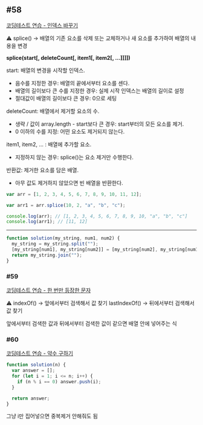 ## #58

[코딩테스트 연습 - 인덱스 바꾸기](https://school.programmers.co.kr/learn/courses/30/lessons/120895)

<aside>
⚠️ splice() → 배열의 기존 요소를 삭제 또는 교체하거나 새 요소를 추가하여 배열의 내용을 변경

</aside>

**splice(start[, deleteCount[, item1[, item2[, ...]]]])**

start: 배열의 변경을 시작할 인덱스.

- 음수를 지정한 경우: 배열의 끝에서부터 요소를 센다.
- 배열의 길이보다 큰 수를 지정한 경우: 실제 시작 인덱스는 배열의 길이로 설정
- 절대값이 배열의 길이보다 큰 경우: 0으로 세팅

deleteCount: 배열에서 제거할 요소의 수.

- 생략 / 값이 array.length - start보다 큰 경우: start부터의 모든 요소를 제거.
- 0 이하의 수를 지정: 어떤 요소도 제거되지 않는다.

item1, item2, ... : 배열에 추가할 요소.

- 지정하지 않는 경우: splice()는 요소 제거만 수행한다.

반환값: 제거한 요소를 담은 배열.

- 아무 값도 제거하지 않았으면 빈 배열을 반환한다.

```jsx
var arr = [1, 2, 3, 4, 5, 6, 7, 8, 9, 10, 11, 12];

var arr1 = arr.splice(10, 2, "a", "b", "c");

console.log(arr); // [1, 2, 3, 4, 5, 6, 7, 8, 9, 10, "a", "b", "c"]
console.log(arr1); // [11, 12]
```

---

```jsx
function solution(my_string, num1, num2) {
  my_string = my_string.split("");
  [my_string[num1], my_string[num2]] = [my_string[num2], my_string[num1]];
  return my_string.join("");
}
```

### #59

[코딩테스트 연습 - 한 번만 등장한 문자](https://school.programmers.co.kr/learn/courses/30/lessons/120896)

<aside>
⚠️ indexOf() → 앞에서부터 검색해서 값 찾기
lastIndexOf() → 뒤에서부터 검색해서 값 찾기

</aside>

앞에서부터 검색한 값과 뒤에서부터 검색한 값이 같으면 배열 안에 넣어주는 식

### #60

[코딩테스트 연습 - 약수 구하기](https://school.programmers.co.kr/learn/courses/30/lessons/120897)

```jsx
function solution(n) {
  var answer = [];
  for (let i = 1; i <= n; i++) {
    if (n % i == 0) answer.push(i);
  }

  return answer;
}
```

그냥 i만 집어넣으면 중복제거 안해줘도 됨
